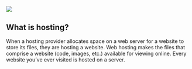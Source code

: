 # ![](https://upload.wikimedia.org/wikipedia/commons/thumb/b/b2/WWW_logo_by_Robert_Cailliau.svg/375px-WWW_logo_by_Robert_Cailliau.svg.png)

## What is hosting?

When a hosting provider allocates space on a web server for a website to store its files, they are hosting a website. Web hosting makes the files that comprise a website (code, images, etc.) available for viewing online. Every website you’ve ever visited is hosted on a server.
